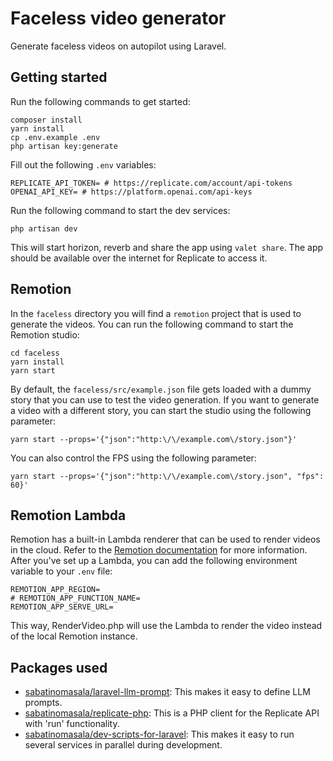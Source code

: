 # Faceless video generator

Generate faceless videos on autopilot using Laravel.

## Getting started

Run the following commands to get started:

```
composer install
yarn install
cp .env.example .env
php artisan key:generate
```

Fill out the following `.env` variables:
```
REPLICATE_API_TOKEN= # https://replicate.com/account/api-tokens
OPENAI_API_KEY= # https://platform.openai.com/api-keys
```

Run the following command to start the dev services:
```
php artisan dev
```

This will start horizon, reverb and share the app using `valet share`.
The app should be available over the internet for Replicate to access it.

## Remotion

In the `faceless` directory you will find a `remotion` project that is used to generate the videos.
You can run the following command to start the Remotion studio:

```
cd faceless
yarn install
yarn start
```

By default, the `faceless/src/example.json` file gets loaded with a dummy story that you can use to test the video generation.
If you want to generate a video with a different story, you can start the studio using the following parameter:
```
yarn start --props='{"json":"http:\/\/example.com\/story.json"}'
```
You can also control the FPS using the following parameter:

```
yarn start --props='{"json":"http:\/\/example.com\/story.json", "fps": 60}'
```

## Remotion Lambda

Remotion has a built-in Lambda renderer that can be used to render videos in the cloud.
Refer to the [Remotion documentation](https://www.remotion.dev/docs/lambda) for more information.
After you've set up a Lambda, you can add the following environment variable to your `.env` file:
```
REMOTION_APP_REGION=
# REMOTION_APP_FUNCTION_NAME=
REMOTION_APP_SERVE_URL=
```

This way, RenderVideo.php will use the Lambda to render the video instead of the local Remotion instance.

## Packages used

- [sabatinomasala/laravel-llm-prompt](https://github.com/SabatinoMasala/laravel-llm-prompt/): This makes it easy to define LLM prompts.
- [sabatinomasala/replicate-php](https://github.com/SabatinoMasala/replicate-php): This is a PHP client for the Replicate API with 'run' functionality.
- [sabatinomasala/dev-scripts-for-laravel](https://github.com/SabatinoMasala/dev-scripts-for-laravel): This makes it easy to run several services in parallel during development.
